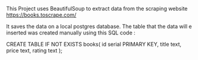 This Project uses BeautifulSoup to extract data from the scraping website https://books.toscrape.com/

It saves the data on a local postgres database. The table that the data will e inserted was created manually using this SQL code : 

 CREATE TABLE IF NOT EXISTS books(
            id serial PRIMARY KEY, 
            title text,
            price text,
            rating text
);
